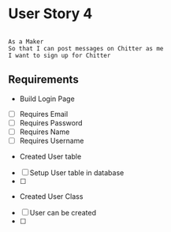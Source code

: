 # User Story 4

```

As a Maker
So that I can post messages on Chitter as me
I want to sign up for Chitter

```

## Requirements

*  Build Login Page
  - [ ] Requires Email
  - [ ] Requires Password
  - [ ] Requires Name
  - [ ] Requires Username

*  Created User table
  - [ ] Setup User table in database
  - [ ] 

*  Created User Class
  - [ ] User can be created
  - [ ] 